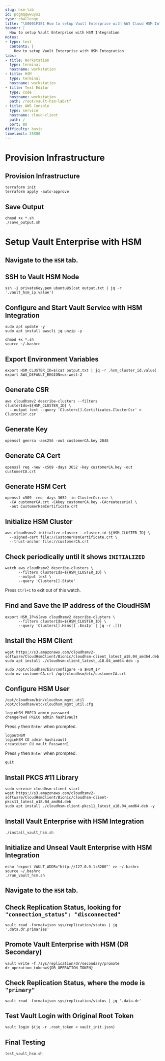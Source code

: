 ```yaml
---
slug: hsm-lab
id: pcgmqqwwuys2
type: challenge
title: "\U0001F3E1 How to setup Vault Enterprise with AWS Cloud HSM Integration"
teaser: |
  How to setup Vault Enterprise with HSM Integration
notes:
- type: text
  contents: |
    How to setup Vault Enterprise with HSM Integration
tabs:
- title: Workstation
  type: terminal
  hostname: workstation
- title: HSM
  type: terminal
  hostname: workstation
- title: Text Editor
  type: code
  hostname: workstation
  path: /root/vault-hsm-lab/tf
- title: AWS Console
  type: service
  hostname: cloud-client
  path: /
  port: 80
difficulty: basic
timelimit: 28800
---
```


Provision Infrastructure
========================

## Provision Infrastructure
```
terraform init
terraform apply -auto-approve
```

## Save Output
```
chmod +x *.sh
./save_output.sh
```

Setup Vault Enterprise with HSM
=================================
## Navigate to the `HSM` tab.

## SSH to Vault HSM Node
```
ssh -i privateKey.pem ubuntu@$(cat output.txt | jq -r '.vault_hsm_ip.value')
```

## Configure and Start Vault Service with HSM Integration
```
sudo apt update -y
sudo apt install awscli jq unzip -y
```
```
chmod +x *.sh
source ~/.bashrc
```

## Export Environment Variables
```
export HSM_CLUSTER_ID=$(cat output.txt | jq -r .hsm_cluster_id.value)
export AWS_DEFAULT_REGION=us-west-2
```

## Generate CSR
```
aws cloudhsmv2 describe-clusters --filters clusterIds=${HSM_CLUSTER_ID} \
  --output text --query 'Clusters[].Certificates.ClusterCsr' > ClusterCsr.csr
```

## Generate Key
```
openssl genrsa -aes256 -out customerCA.key 2048
```

## Generate CA Cert
```
openssl req -new -x509 -days 3652 -key customerCA.key -out customerCA.crt
```

## Generate HSM Cert
```
openssl x509 -req -days 3652 -in ClusterCsr.csr \
  -CA customerCA.crt -CAkey customerCA.key -CAcreateserial \
  -out CustomerHsmCertificate.crt
```

## Initialize HSM Cluster
```
aws cloudhsmv2 initialize-cluster --cluster-id ${HSM_CLUSTER_ID} \
  --signed-cert file://CustomerHsmCertificate.crt \
  --trust-anchor file://customerCA.crt
```

## Check periodically until it shows `INITIALIZED`
```
watch aws cloudhsmv2 describe-clusters \
      --filters clusterIds=${HSM_CLUSTER_ID} \
      --output text \
      --query 'Clusters[].State'
```
Press `Ctrl+C` to exit out of this watch.

## Find and Save the IP address of the CloudHSM
```
export HSM_IP=$(aws cloudhsmv2 describe-clusters \
      --filters clusterIds=${HSM_CLUSTER_ID} \
      --query 'Clusters[].Hsms[] .EniIp' | jq -r .[])
```

## Install the HSM Client
```
wget https://s3.amazonaws.com/cloudhsmv2-software/CloudHsmClient/Bionic/cloudhsm-client_latest_u18.04_amd64.deb
sudo apt install ./cloudhsm-client_latest_u18.04_amd64.deb -y
```
```
sudo /opt/cloudhsm/bin/configure -a $HSM_IP
sudo mv customerCA.crt /opt/cloudhsm/etc/customerCA.crt
```

## Configure HSM User
```
/opt/cloudhsm/bin/cloudhsm_mgmt_util /opt/cloudhsm/etc/cloudhsm_mgmt_util.cfg
```
```
loginHSM PRECO admin password
changePswd PRECO admin hashivault
```
Press `y` then `Enter` when prompted.

```
logoutHSM
loginHSM CO admin hashivault
createUser CU vault Password1
```
Press `y` then `Enter` when prompted.

```
quit
```

## Install PKCS #11 Library
```
sudo service cloudhsm-client start
wget https://s3.amazonaws.com/cloudhsmv2-software/CloudHsmClient/Bionic/cloudhsm-client-pkcs11_latest_u18.04_amd64.deb
sudo apt install ./cloudhsm-client-pkcs11_latest_u18.04_amd64.deb -y
```

## Install Vault Enterprise with HSM Integration
```
./install_vault_hsm.sh
```

## Initialize and Unseal Vault Enterprise with HSM Integration
```
echo 'export VAULT_ADDR="http://127.0.0.1:8200"' >> ~/.bashrc
source ~/.bashrc
./run_vault_hsm.sh
```

## Navigate to the `HSM` tab.

## Check Replication Status, looking for `"connection_status": "disconnected"`
```
vault read -format=json sys/replication/status | jq '.data.dr.primaries'
```

## Promote Vault Enterprise with HSM (DR Secondary)
```
vault write -f /sys/replication/dr/secondary/promote dr_operation_token=${DR_OPERATION_TOKEN}
```

## Check Replication Status, where the mode is `"primary"`
```
vault read -format=json sys/replication/status | jq '.data.dr'
```

## Test Vault Login with Original Root Token
```
vault login $(jq -r .root_token < vault_init.json)
```

## Final Testing
```
test_vault_hsm.sh
```